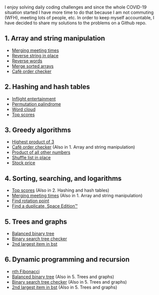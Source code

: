 I enjoy solving daily coding challenges and since the whole COVID-19 situation started I have more time to do that because I am not commuting (WFH), meeting lots of people, etc.
In order to keep myself accountable, I have decided to share my solutions to the problems on a Github repo.

## 1. Array and string manipulation

- [Merging meeting times](./merging_meeting_times.py)
- [Reverse string in place](./reverse_string_in_place.py)
- [Reverse words](./reverse_words.py)
- [Merge sorted arrays](./merge_sorted_arrays.py)
- [Cafè order checker](./cafe_order_checker.py)

## 2. Hashing and hash tables

- [Inflight entertainment](./inflight_entertainment.py)
- [Permutation palindrome](./permutation_palindrome.py)
- [Word cloud](./word_cloud.py)
- [Top scores](./top_scores.py)

## 3. Greedy algorithms

- [Highest product of 3](./highest_product_of_3.py)
- [Cafè order checker](./cafe_order_checker.py) (Also in 1. Array and string manipulation)
- [Product of all other numbers](./product_of_other_numbers.py)
- [Shuffle list in place](./shuffle_list_in_place.py)
- [Stock price](./stock_price.py)

## 4. Sorting, searching, and logarithms

- [Top scores](./top_scores.py) (Also in 2. Hashing and hash tables)
- [Merging meeting times](./merging_meeting_times.py) (Also in 1. Array and string manipulation)
- [Find rotation point](./find_rotation_point.py)
- [Find a duplicate, Space Edition™](./find_duplicate_space_edition.py)

## 5. Trees and graphs

- [Balanced binary tree](./balanced_binary_tree.py)
- [Binary search tree checker](./bst_checker.py)
- [2nd largest item in bst](./second_largest_item_in_bst.py)

## 6. Dynamic programming and recursion

- [nth Fibonacci](./nth_fibonacci.py)
- [Balanced binary tree](./balanced_binary_tree.py) (Also in 5. Trees and graphs)
- [Binary search tree checker](./bst_checker.py) (Also in 5. Trees and graphs)
- [2nd largest item in bst](./second_largest_item_in_bst.py) (Also in 5. Trees and graphs)
